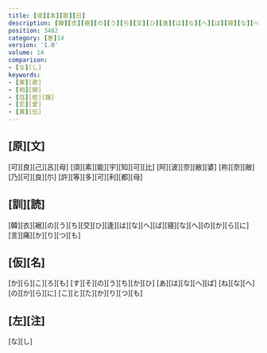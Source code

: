 ```yaml
---
title: [或][本][歌][曰]
description: [韓][衣][裾][の][う][ち][交][ひ][逢][は][な][へ][ば][寝][な][へ][の][か][ら][に][言][痛][か][り][つ][も]
position: 3482
category: [巻]14
version: '1.0'
volume: 14
comparison:
- [な][し]
keywords:
- [東][歌]
- [相][聞]
- [尫][柜][蹋]
- [恋][愛]
- [異][伝]
---
```


## [原][文]

[可][良][己][呂][母] [須][素][能][宇][知][可][比] [阿][波][奈][敝][婆] [祢][奈][敝][乃][可][良][尓] [許][等][多][可][利][都][母]

## [訓][読]

[韓][衣][裾][の][う][ち][交][ひ][逢][は][な][へ][ば][寝][な][へ][の][か][ら][に][言][痛][か][り][つ][も]

## [仮][名]

[か][ら][こ][ろ][も] [す][そ][の][う][ち][か][ひ] [あ][は][な][へ][ば] [ね][な][へ][の][か][ら][に] [こ][と][た][か][り][つ][も]

## [左][注]

[な][し]
